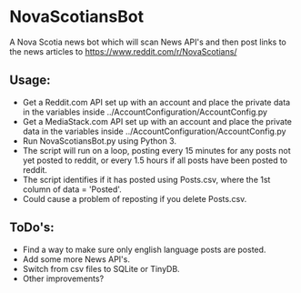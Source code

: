 # NovaScotiansBot
A Nova Scotia news bot which will scan News API's and then post links to the news articles to https://www.reddit.com/r/NovaScotians/  

## Usage:
- Get a Reddit.com API set up with an account and place the private data in the variables inside ../AccountConfiguration/AccountConfig.py
- Get a MediaStack.com API set up with an account and place the private data in the variables inside ../AccountConfiguration/AccountConfig.py
- Run NovaScotiansBot.py using Python 3.
- The script will run on a loop, posting every 15 minutes for any posts not yet posted to reddit, or every 1.5 hours if all posts have been posted to reddit.
- The script identifies if it has posted using Posts.csv, where the 1st column of data = 'Posted'.
- Could cause a problem of reposting if you delete Posts.csv.


## ToDo's:
- Find a way to make sure only english language posts are posted.
- Add some more News API's.
- Switch from csv files to SQLite or TinyDB.
- Other improvements?
